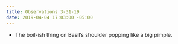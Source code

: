 ```yaml
---
title: Observations 3-31-19
date: 2019-04-04 17:03:00 -05:00
---
```


- The boil-ish thing on Basil’s shoulder popping like a big pimple.
